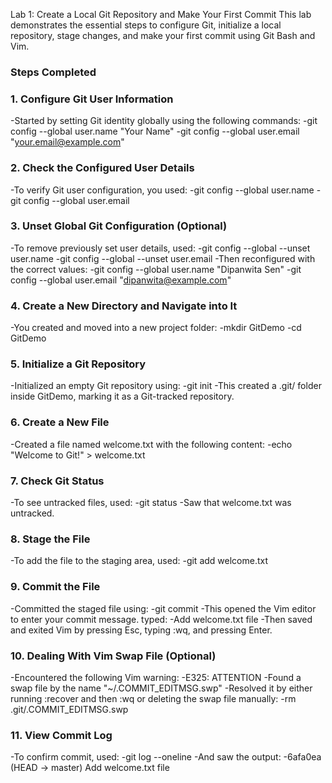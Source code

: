 Lab 1: Create a Local Git Repository and Make Your First Commit
This lab demonstrates the essential steps to configure Git, initialize a local repository, stage changes, and make your first commit using Git Bash and Vim.

### Steps Completed
### 1. Configure Git User Information
-Started by setting  Git identity globally using the following commands:
-git config --global user.name "Your Name"
-git config --global user.email "your.email@example.com"

### 2. Check the Configured User Details
-To verify  Git user configuration, you used:
-git config --global user.name
-git config --global user.email

### 3. Unset Global Git Configuration (Optional)
-To remove previously set user details, used:
-git config --global --unset user.name
-git config --global --unset user.email
-Then reconfigured with the correct values:
-git config --global user.name "Dipanwita Sen"
-git config --global user.email "dipanwita@example.com"

### 4. Create a New Directory and Navigate into It
-You created and moved into a new project folder:
-mkdir GitDemo
-cd GitDemo

### 5. Initialize a Git Repository
-Initialized an empty Git repository using:
-git init
-This created a .git/ folder inside GitDemo, marking it as a Git-tracked repository.

### 6. Create a New File
-Created a file named welcome.txt with the following content:
-echo "Welcome to Git!" > welcome.txt

### 7. Check Git Status
-To see untracked files, used:
-git status
-Saw that welcome.txt was untracked.

### 8. Stage the File
-To add the file to the staging area, used:
-git add welcome.txt

### 9. Commit the File
-Committed the staged file using:
-git commit
-This opened the Vim editor to enter your commit message. typed:
-Add welcome.txt file
-Then saved and exited Vim by pressing Esc, typing :wq, and pressing Enter.

### 10. Dealing With Vim Swap File (Optional)
-Encountered the following Vim warning:
-E325: ATTENTION
-Found a swap file by the name "~/.COMMIT_EDITMSG.swp"
-Resolved it by either running :recover and then :wq or deleting the swap file manually:
-rm .git/.COMMIT_EDITMSG.swp

### 11. View Commit Log
-To confirm commit,  used:
-git log --oneline
-And saw the output:
-6afa0ea (HEAD -> master) Add welcome.txt file
